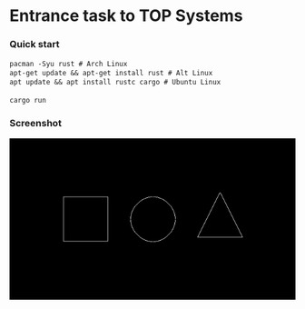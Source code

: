# Entrance task to TOP Systems

### Quick start

```
pacman -Syu rust # Arch Linux
apt-get update && apt-get install rust # Alt Linux
apt update && apt install rustc cargo # Ubuntu Linux

cargo run
```

### Screenshot

![Screenshot](screenshot.png)
